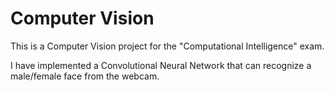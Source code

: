 # Computer Vision
This is a Computer Vision project for the  "Computational Intelligence" exam.

I have implemented a Convolutional Neural Network that can recognize a male/female face from the webcam.
